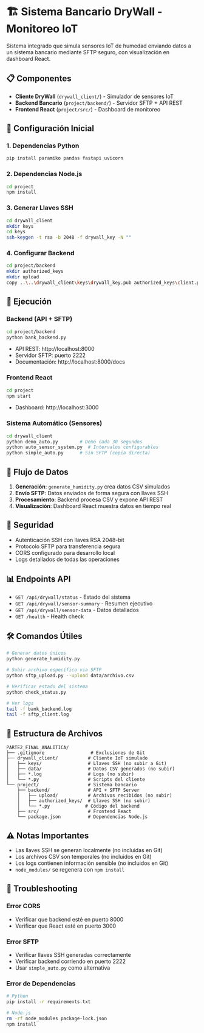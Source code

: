 # 🏗️ Sistema Bancario DryWall - Monitoreo IoT

Sistema integrado que simula sensores IoT de humedad enviando datos a un sistema bancario mediante SFTP seguro, con visualización en dashboard React.

## 📋 Componentes

- **Cliente DryWall** (`drywall_client/`) - Simulador de sensores IoT
- **Backend Bancario** (`project/backend/`) - Servidor SFTP + API REST  
- **Frontend React** (`project/src/`) - Dashboard de monitoreo

## 🚀 Configuración Inicial

### 1. Dependencias Python
```bash
pip install paramiko pandas fastapi uvicorn
```

### 2. Dependencias Node.js
```bash
cd project
npm install
```

### 3. Generar Llaves SSH
```bash
cd drywall_client
mkdir keys
cd keys
ssh-keygen -t rsa -b 2048 -f drywall_key -N ""
```

### 4. Configurar Backend
```bash
cd project/backend
mkdir authorized_keys
mkdir upload
copy ..\..\drywall_client\keys\drywall_key.pub authorized_keys\client.pub
```

## 🎯 Ejecución

### Backend (API + SFTP)
```bash
cd project/backend
python bank_backend.py
```
- API REST: http://localhost:8000
- Servidor SFTP: puerto 2222
- Documentación: http://localhost:8000/docs

### Frontend React
```bash
cd project
npm start
```
- Dashboard: http://localhost:3000

### Sistema Automático (Sensores)
```bash
cd drywall_client
python demo_auto.py        # Demo cada 30 segundos
python auto_sensor_system.py  # Intervalos configurables
python simple_auto.py      # Sin SFTP (copia directa)
```

## 📡 Flujo de Datos

1. **Generación**: `generate_humidity.py` crea datos CSV simulados
2. **Envío SFTP**: Datos enviados de forma segura con llaves SSH
3. **Procesamiento**: Backend procesa CSV y expone API REST
4. **Visualización**: Dashboard React muestra datos en tiempo real

## 🔐 Seguridad

- Autenticación SSH con llaves RSA 2048-bit
- Protocolo SFTP para transferencia segura
- CORS configurado para desarrollo local
- Logs detallados de todas las operaciones

## 📊 Endpoints API

- `GET /api/drywall/status` - Estado del sistema
- `GET /api/drywall/sensor-summary` - Resumen ejecutivo
- `GET /api/drywall/sensor-data` - Datos detallados
- `GET /health` - Health check

## 🛠️ Comandos Útiles

```bash
# Generar datos únicos
python generate_humidity.py

# Subir archivo específico via SFTP
python sftp_upload.py --upload data/archivo.csv

# Verificar estado del sistema
python check_status.py

# Ver logs
tail -f bank_backend.log
tail -f sftp_client.log
```

## 📁 Estructura de Archivos

```
PARTE2_FINAL_ANALITICA/
├── .gitignore                 # Exclusiones de Git
├── drywall_client/           # Cliente IoT simulado
│   ├── keys/                 # Llaves SSH (no subir a Git)
│   ├── data/                 # Datos CSV generados (no subir)
│   ├── *.log                 # Logs (no subir)
│   └── *.py                  # Scripts del cliente
└── project/                  # Sistema bancario
    ├── backend/              # API + SFTP Server
    │   ├── upload/           # Archivos recibidos (no subir)
    │   ├── authorized_keys/  # Llaves SSH (no subir)
    │   └── *.py             # Código del backend
    ├── src/                  # Frontend React
    └── package.json          # Dependencias Node.js
```

## ⚠️ Notas Importantes

- Las llaves SSH se generan localmente (no incluidas en Git)
- Los archivos CSV son temporales (no incluidos en Git)  
- Los logs contienen información sensible (no incluidos en Git)
- `node_modules/` se regenera con `npm install`

## 🔧 Troubleshooting

### Error CORS
- Verificar que backend esté en puerto 8000
- Verificar que React esté en puerto 3000

### Error SFTP
- Verificar llaves SSH generadas correctamente
- Verificar backend corriendo en puerto 2222
- Usar `simple_auto.py` como alternativa

### Error de Dependencias
```bash
# Python
pip install -r requirements.txt

# Node.js
rm -rf node_modules package-lock.json
npm install
```

